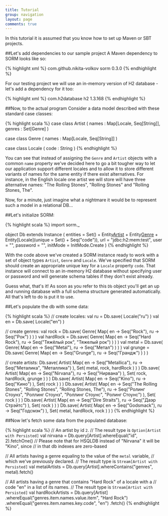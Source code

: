 ```yaml
---
title: Tutorial
group: navigation
layout: page
comments: true
---
```


<style>
  blockquote p { font-size: smaller; }
</style>

In this tutorial it is assumed that you know how to set up Maven or SBT projects.

##Let's add dependencies to our sample project
A Maven dependency to SORM looks like so: 

{% highlight xml %}
<dependency>
  <groupId>com.github.nikita-volkov</groupId>
  <artifactId>sorm</artifactId>
  <version>0.3.0</version>
</dependency>
{% endhighlight %}

For our testing project we will use an in-memory version of H2 database - let's add a dependency for it too:

{% highlight xml %}
<dependency>
  <groupId>com.h2database</groupId>
  <artifactId>h2</artifactId>
  <version>1.3.168</version>
</dependency>
{% endhighlight %}

##Now, to the actual program
Consider a data model described with these standard case classes:

{% highlight scala %}
case class Artist
  ( names : Map[Locale, Seq[String]],
    genres : Set[Genre] )

case class Genre
  ( names : Map[Locale, Seq[String]] )

case class Locale
  ( code : String )
{% endhighlight %}

You can see that instead of assigning the `Genre` and `Artist` objects with a common `name` property we've decided here to go a bit tougher way to let our application support different locales and to allow it to store different variants of names for the same entity if there exist alternatives. For instance, in the English locale one artist we will store will have three alternative names: "The Rolling Stones", "Rolling Stones" and "Rolling Stones, The".

Now, for a minute, just imagine what a nightmare it would be to represent such a model in a relational DB...

##Let's initialize SORM:

{% highlight scala %}
import sorm._

object Db extends Instance (
  entities = Set() + 
             Entity[Artist]() + 
             Entity[Genre]() + 
             Entity[Locale](unique = Set() + Seq("code")),
  url = "jdbc:h2:mem:test",
  user = "",
  password = "",
  initMode = InitMode.Create
)
{% endhighlight %}

With the code above we've created a SORM instance ready to work with a set of object types `Artist`, `Genre` and `Locale`. We've specified that SORM should create an appropriate unique key for a `Locale` property `code`. That instance will connect to an in-memory H2 database without specifying user or password and will generate schema tables if they don't exist already.

Guess what, that's it! As soon as you refer to this `Db` object you'll get an up and running database with a full schema structure generated automatically. All that's left to do is put it to use. 

##Let's populate the db with some data:

{% highlight scala %}
//  create locales:
val ru = Db.save( Locale("ru") )
val en = Db.save( Locale("en") )

//  create genres:
val rock      = Db.save( Genre( Map( en -> Seq("Rock"),
                                     ru -> Seq("Рок") ) ) )
val hardRock  = Db.save( Genre( Map( en -> Seq("Hard Rock"),
                                     ru -> Seq("Тяжёлый рок", 
                                               "Тяжелый рок") ) ) )
val metal     = Db.save( Genre( Map( en -> Seq("Metal"),
                                     ru -> Seq("Метал") ) ) )
val grunge    = Db.save( Genre( Map( en -> Seq("Grunge"),
                                     ru -> Seq("Грандж") ) ) )

//  create artists:
Db.save( Artist( Map( en -> Seq("Metallica"),
                      ru -> Seq("Металика", "Металлика") ),
                 Set( metal, rock, hardRock ) ) )
Db.save( Artist( Map( en -> Seq("Nirvana"),
                      ru -> Seq("Нирвана") ),
                 Set( rock, hardRock, grunge ) ) )
Db.save( Artist( Map( en -> Seq("Kino"),
                      ru -> Seq("Кино") ),
                 Set( rock ) ) )
Db.save( Artist( Map( en -> Seq("The Rolling Stones",
                                "Rolling Stones",
                                "Rolling Stones, The"),
                      ru -> Seq("Ролинг Стоунз",
                                "Роллинг Стоунз",
                                "Роллинг Стоунс",
                                "Ролинг Стоунс") ),
                 Set( rock ) ) )
Db.save( Artist( Map( en -> Seq("Dire Straits"),
                      ru -> Seq("Даэр Стрэйтс") ),
                 Set( rock ) ) )
Db.save( Artist( Map( en -> Seq("Godsmack"),
                      ru -> Seq("Годсмэк") ),
                 Set( metal, hardRock, rock ) ) )
{% endhighlight %}


##Now let's fetch some data from the populated database:

{% highlight scala %}
//  An artist by id `2`.
//  The result type is `Option[Artist with Persisted]`
val nirvana = Db.query[Artist].whereEqual("id", 2).fetchOne() 
//  Please note that for HSQLDB instead of "Nirvana" it will be "Kino", since
//  in that db indexes are zero-based

//  All artists having a genre equaling to the value of the `metal` variable, 
//  which we've previously declared. 
//  The result type is `Stream[Artist with Persisted]`
val metalArtists = Db.query[Artist].whereContains("genres", metal).fetch()

//  All artists having a genre that contains "Hard Rock" of a locale with a 
//  code "en" in a list of its names.
//  The result type is `Stream[Artist with Persisted]`
val hardRockArtists 
  = Db.query[Artist]
      .whereEqual("genres.item.names.value.item", "Hard Rock")
      .whereEqual("genres.item.names.key.code", "en")
      .fetch()
{% endhighlight %}
